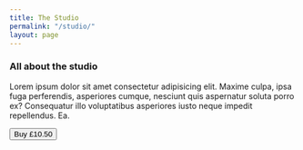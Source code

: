 ```yaml
---
title: The Studio
permalink: "/studio/"
layout: page
---
```


### All about the studio

 Lorem ipsum dolor sit amet consectetur adipisicing elit. Maxime culpa, ipsa fuga perferendis, asperiores cumque, nesciunt quis aspernatur soluta porro ex? Consequatur illo voluptatibus asperiores iusto neque impedit repellendus. Ea.


<button class="snipcart-add-item add-cart" data-item-name="Sush Test" data-item-id="SUSH" data-item-weight="1" data-item-image="/uploads/SW48.png" data-item-url="/studio" data-item-price="10" data-item-file-guid="">
Buy £10.50
</button>